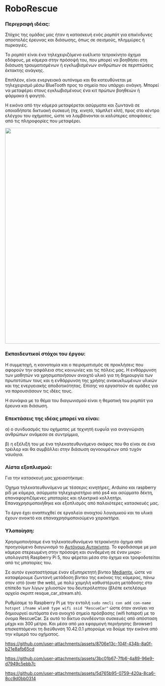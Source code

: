 # RoboRescue

### Περιγραφή ιδέας:	

Στόχος της ομάδας μας ήταν η κατασκευή ενός ρομπότ για επικίνδυνες αποστολές έρευνας και διάσωσης, όπως σε σεισμούς, πλημμύρες ή πυρκαγιές.

Το ρομπότ είναι ένα τηλεχειριζόμενο ευέλικτο τετρακίνητο όχημα εδάφους, με κάμερα στην πρόσοψή του, που μπορεί να βοηθήσει στη διάσωση τραυματισμένων ή εγκλωβισμένων ανθρώπων σε περιπτώσεις έκτακτης ανάγκης.

Επιπλέον, είναι ενεργειακά αυτόνομο και θα κατευθύνεται με τηλεχειρισμό μέσω BlueTooth προς το σημείο που υπάρχει ανάγκη. Μπορεί να μεταφέρει στους εγκλωβισμένους ένα κιτ πρώτων βοηθειών ή φάρμακα ή φαγητό.

Η εικόνα από την κάμερα μεταφέρεται ασύρματα και ζωντανά σε οποιαδήποτε δικτυακή συσκευή (πχ. κινητό, τάμπλετ κλπ), προς στο κέντρο ελέγχου του οχήματος, ώστε να λαμβάνονται οι καλύτερες αποφάσεις από τις πληροφορίες που μεταφέρει.

<img src="https://github.com/user-attachments/assets/d59b9b61-2df4-4280-bbeb-dad3f6c86421" width="700" />

### Eκπαιδευτικοί στόχοι του έργου:
Η συμμετοχή, η καινοτομία και ο πειραματισμός σε προκλήσεις που αφορούν την ασφάλεια στις κοινωνίες και τις πόλεις μας. Η ενθάρρυνση των μαθητών να χρησιμοποιήσουν ανοιχτό υλικό για τη δημιουργία των πρωτοτύπων τους και η ενθάρρυνση της χρήσης ανακυκλωμένων υλικών και της ενεργειακής αποδοτικότητας.
Επίσης να εργαστούν σε ομάδες για να παρουσιάσουν τις ιδέες τους.

Η συνάφια με το θέμα του διαγωνισμού είναι η θεματική του ρομπότ για έρευνα και διάσωση.

### Επεκτάσεις της ιδέας μπορεί να είναι:
α) ο συνδυασμός του οχήματος με τεχνητή ευφυΐα για αναγνώριση ανθρώπων ανάμεσα σε συντρίμμια,

β) η εξέλιξή του με ένα τηλεκατευθυνόμενο σκάφος που θα είναι σε ένα τρέιλερ και θα συμβάλλει στην διάσωση αγνοουμένων από τυχόν ναυάγια. 

### Λίστα εξοπλισμού:
Για την κατασκευή μας χρειαστήκαμε:

Όχημα τηλεκατευθυνόμενο με τέσσερις κινητήρες, Arduino και raspberry pi5 με κάμερα, ασύρματο τηλεχειριστήριο από ps4 και ασύρματο δέκτη, επαναφορτιζόμενες μπαταρίες και ηλεκτρικό κολλητήρι.
Επαναχρησιμοποιήθηκε και εξοπλισμός από παλαιότερες κατασκευές μας.

Το έργο έχει αναπτυχθεί σε εργαλεία ανοιχτού λογισμικού και τα υλικά έχουν ανοικτό και επαναχρησιμοποιούμενο χαρακτήρα.

### Υλοποίηση:
Χρησιμοποιήσαμε ένα τηλεκατευθυνόμενο τετρακίνητο όχημα από προηγούμενο διαγωνισμό το [Αυτόνομο Αυτοκίνητο](https://github.com/amachg/Green-Autonomous-Car). Το εφοδιάσαμε με μια κάμερα στερεωμένη στην πρόσοψη και συνδεμένη σε έναν μικρο-υπολογιστή Raspberry Pi 5, που φέρεται μέσα στο όχημα και τροφοδοτείται από τις μπαταρίες του.

Σε αυτόν εγκαταστήσαμε έναν εξυπηρετητή βίντεο [Mediamtx](https://github.com/bluenviron/mediamtx), ώστε να καταφέρουμε ζωντανή μετάδοση βίντεο της εικόνας της κάμερας, πάνω στον ιστό (over the web), με πολύ χαμηλή καθυστέρυση μετάδοσης στο επίπεδο των λίγων χιλιοστών του δευτερόλεπτου (βλέπε εκτελέσιμο αρχείο σκριπτ resque_car_stream.sh).

Ρυθμίσαμε το Raspberry Pi με την εντολή ``sudo nmcli con add con-name hotspot ifname wlan0 type wifi ssid "RescueCar"`` ώστε όταν ανοίγει να δημιουργεί αυτόματα ένα ανοιχτό σημείο πρόσβασης (wifi hotspot) με το όνομα RescueCar. Σε αυτό το δίκτυο συνδέονται συσκευές από απόσταση μέχρι και 300 μέτρα. Και μέσα από μια εφαρμογή περιήγησης (browser) επισκεπτόμενοι τη διεύθυνση  10.42.0.1 μπορούμε να δούμε την εικόνα από την κάμερά του οχήματος.

https://github.com/user-attachments/assets/8706e13c-104f-434b-8a0f-b21e8afb65cd

https://github.com/user-attachments/assets/3bc01b67-7fb6-4a89-96e9-d7949c5ebb7c

https://github.com/user-attachments/assets/5d765b95-0759-420a-8ca6-8cc9d0bb0314
